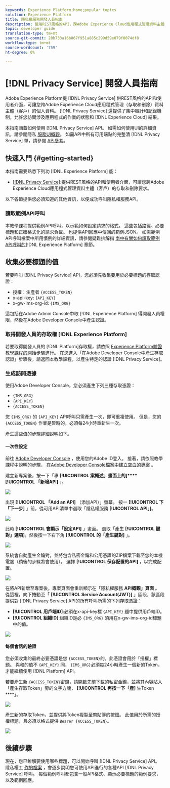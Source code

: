 ```yaml
---
keywords: Experience Platform;home;popular topics
solution: Experience Platform
title: 隱私權服務開發人員指南
description: 使用REST風格的API，跨Adobe Experience Cloud應用程式管理資料主體的個人資料
topic: developer guide
translation-type: tm+mt
source-git-commit: 28b733a16b067f951a885c299d59e079f0074df8
workflow-type: tm+mt
source-wordcount: '759'
ht-degree: 0%

---
```



# [!DNL Privacy Service] 開發人員指南

Adobe Experience Platform提 [!DNL Privacy Service] 供REST風格的API和使用者介面，可讓您跨Adobe Experience Cloud應用程式管理（存取和刪除）資料主體（客戶）的個人資料。 [!DNL Privacy Service] 還提供了集中審計和記錄機制，允許您訪問涉及應用程式的作業的狀態和 [!DNL Experience Cloud] 結果。

本指南涵蓋如何使用 [!DNL Privacy Service] API。 如需如何使用UI的詳細資訊，請參閱隱私 [服務UI概觀](../ui/overview.md)。 如需API中所有可用端點的完整清 [!DNL Privacy Service] 單，請參閱 [API參考](https://www.adobe.io/apis/experiencecloud/gdpr/api-reference.html)。

## 快速入門 {#getting-started}

本指南需要熟悉下列功 [!DNL Experience Platform] 能：

* [[!DNL Privacy Service]](../home.md):提供REST風格的API和使用者介面，可讓您跨Adobe Experience Cloud應用程式管理資料主體（客戶）的存取和刪除要求。

以下各節提供您必須知道的其他資訊，以便成功呼叫隱私權服務API。

### 讀取範例API呼叫

本教學課程提供範例API呼叫，以示範如何設定請求的格式。 這些包括路徑、必要標題和正確格式化的請求負載。 也提供API回應中傳回的範例JSON。 如需範例API呼叫檔案中所用慣例的詳細資訊，請參閱疑難排解指 [南中有關如何讀取範例API呼叫的](../../landing/troubleshooting.md)[!DNL Experience Platform] 章節。

## 收集必要標題的值

若要呼叫 [!DNL Privacy Service] API，您必須先收集要用於必要標題的存取認證：

* 授權：生產者 `{ACCESS_TOKEN}`
* x-api-key: `{API_KEY}`
* x-gw-ims-org-id: `{IMS_ORG}`

這包括在Adobe Admin Console中取 [!DNL Experience Platform] 得開發人員權限，然後在Adobe Developer Console中產生認證。

### 取得開發人員的存取權 [!DNL Experience Platform]

若要取得開發人員的 [!DNL Platform]存取權，請依照 [Experience Platform驗證教學課程的開](../../tutorials/authentication.md)始步驟進行。 在您進入「在Adobe Developer Console中產生存取認證」步驟後，請返回本教學課程，以產生特定的認證 [!DNL Privacy Service]。

### 生成訪問憑據

使用Adobe Developer Console，您必須產生下列三種存取憑證：

* `{IMS_ORG}`
* `{API_KEY}`
* `{ACCESS_TOKEN}`

您 `{IMS_ORG}` 的 `{API_KEY}` API呼叫只需產生一次，即可重複使用。 但是，您的 `{ACCESS_TOKEN}` 作業是暫時的，必須每24小時重新生一次。

產生這些值的步驟詳細說明如下。

#### 一次性設定

前往 [Adobe Developer Console](https://www.adobe.com/go/devs_console_ui) ，使用您的Adobe ID登入。 接著，請依照教學課程中說明的步驟， [在Adobe Developer Console檔案中建立空白的專案](https://www.adobe.io/apis/experienceplatform/console/docs.html#!AdobeDocs/adobeio-console/master/projects-empty.md) 。

建立新專案後，按一下「專 **[!UICONTROL 案概述」畫面上的]****[!UICONTROL 「新增API]** 」。

![](../images/api/getting-started/add-api-button.png)

出現 **[!UICONTROL 「Add an API]** （添加API）」螢幕。 按一 **[!UICONTROL 下「下一步]** 」前，從可用API清單中選取「隱私權服務 **[!UICONTROL API」]**。

![](../images/api/getting-started/add-privacy-service-api.png)

此時 **[!UICONTROL 會顯示「設定API]** 」畫面。 選取「產生 **[!UICONTROL 鍵對」選項]**，然後按一下右下角 **[!UICONTROL 的「產生鍵對]** 」。

![](../images/api/getting-started/generate-key-pair.png)

系統會自動產生金鑰對，並將包含私密金鑰和公用憑證的ZIP檔案下載至您的本機電腦（稍後的步驟將會使用）。 選擇 **[!UICONTROL 保存配置的API]** ，以完成配置。

![](../images/api/getting-started/key-pair-generated.png)

在將API新增至專案後，專案頁面會重新顯示在「隱私權服務 **API概觀」頁面** 。 從這裡，向下捲動至「 **[!UICONTROL Service Account(JWT)]** 」區段，該區段提供對 [!DNL Privacy Service] API的所有呼叫所需的下列存取憑證：

* **[!UICONTROL 用戶端ID]**:必須在x-api-key標 `{API_KEY}` 題中提供用戶端ID。
* **[!UICONTROL 組織ID]**:組織ID是必 `{IMS_ORG}` 須用在x-gw-ims-org-id標題中的值。

![](../images/api/getting-started/jwt-credentials.png)

#### 每個會話的驗證

您必須收集的最終必要憑證是您 `{ACCESS_TOKEN}`的，此憑證會用於「授權」標題。 與和的值不 `{API_KEY}` 同， `{IMS_ORG}`必須每24小時產生一個新的Token，才能繼續使用 [!DNL Platform] API。

若要產生新 `{ACCESS_TOKEN}`密鑰，請開啟先前下載的私密金鑰，並將其內容貼入「產生存取Token」旁的文字方塊， **[!UICONTROL 再按一下「產]** 生Token ****」。

![](../images/api/getting-started/paste-private-key.png)

產生新的存取Token，並提供將Token複製至剪貼簿的按鈕。 此值用於所需的授權標題，且必須以格式提供 `Bearer {ACCESS_TOKEN}`。

![](../images/api/getting-started/generated-access-token.png)

## 後續步驟

現在，您已瞭解要使用哪些標題，可以開始呼叫 [!DNL Privacy Service] API。 隱私權工 [作的檔案](privacy-jobs.md) ，會逐步說明您可使用API進行的各種API [!DNL Privacy Service] 呼叫。 每個範例呼叫都包含一般API格式、顯示必要標題的範例要求，以及範例回應。
